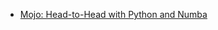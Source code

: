 - [Mojo: Head-to-Head with Python and Numba](https://dev.to/maximsaplin/mojo-head-to-head-with-python-and-numba-5bn9)
